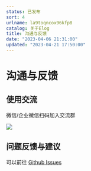```yaml
---
status: 已发布
sort: 4
urlname: la9toqncox96kfp8
catalog: 关于Elog
title: 沟通与反馈
date: "2023-04-06 21:31:00"
updated: "2023-04-21 17:50:00"
---
```


# 沟通与反馈

## 使用交流

微信/企业微信扫码加入交流群

![](https://blogimagesrep-1257180516.cos.ap-guangzhou.myqcloud.com/elog-docs-images/FuBJmZMQwvgi4bgVyd0dAJ5qPS5I.png)

## 问题反馈与建议

可以前往 [Github Issues](https://github.com/LetTTGACO/elog/issues)
